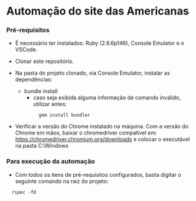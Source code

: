 # Automação do site das Americanas

### Pré-requisitos

- É necessário ter instalados: Ruby (2.6.6p146), Console Emulator e o VSCode.
- Clonar este repositório.
- Na pasta do projeto clonado, via Console Emulator, instalar as dependências:
  - bundle install
    - caso seja exibida alguma informação de comando inválido, utilizar antes:
      ```
        gem install bundler
      ```

- Verificar a versão do Chrome instalado na máquina. Com a versão do Chrome em mãos, baixar o chromedriver compatível em: https://chromedriver.chromium.org/downloads e colocar o executável na pasta C:\Windows

### Para execução da automação

- Com todos os itens de pré-requisitos configurados, basta digitar o seguinte comando na raiz do projeto:
```
  rspec -fd
```
